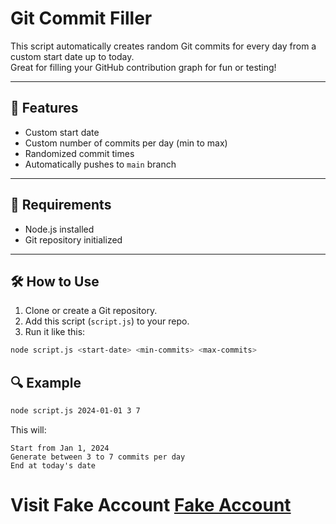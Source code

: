 # Git Commit Filler

This script automatically creates random Git commits for every day from a custom start date up to today.  
Great for filling your GitHub contribution graph for fun or testing!

---

## 🚀 Features

- Custom start date
- Custom number of commits per day (min to max)
- Randomized commit times
- Automatically pushes to `main` branch

---

## 🧠 Requirements

- Node.js installed
- Git repository initialized

---

## 🛠️ How to Use

1. Clone or create a Git repository.
2. Add this script (`script.js`) to your repo.
3. Run it like this:

```bash
node script.js <start-date> <min-commits> <max-commits>
```
## 🔍 Example
```bash
node script.js 2024-01-01 3 7
```
This will:

    Start from Jan 1, 2024
    Generate between 3 to 7 commits per day
    End at today's date


# Visit Fake Account [Fake Account](https://github.com/ErFaN-K-Dev-Account)